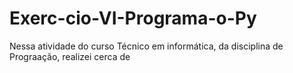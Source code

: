 # Exerc-cio-VI-Programa-o-Py
Nessa atividade do curso Técnico em informática, da disciplina de Prograação, realizei cerca de 
